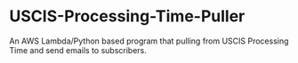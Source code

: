 # USCIS-Processing-Time-Puller
An AWS Lambda/Python based program that pulling from USCIS Processing Time and send emails to subscribers.
